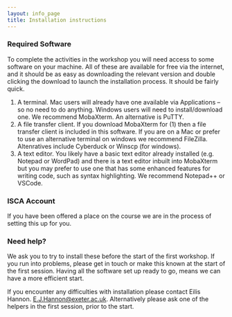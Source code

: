 ```yaml
---
layout: info_page
title: Installation instructions
---
```


### Required Software

To complete the activities in the workshop you will need access to some software on your machine. All of these are available for free via the internet, and it should be as easy as downloading the relevant version and double clicking the download to launch the installation process. It should be fairly quick. 

1)	A terminal. Mac users will already have one available via Applications – so no need to do anything. Windows users will need to install/download one. We recommend MobaXterm. An alternative is PuTTY.   
2)	A file transfer client. If you download MobaXterm for (1) then a file transfer client is included in this software. If you are on a Mac or prefer to use an alternative terminal on windows we recommend FileZilla.  Altenratives include Cyberduck or Winscp (for windows). 
3)	A text editor. You likely have a basic text editor already installed (e.g. Notepad or WordPad) and there is a text editor inbuilt into MobaXterm but you may prefer to use one that has some enhanced features for writing code, such as syntax highlighting. We recommend Notepad++ or VSCode. 
 
### ISCA Account

If you have been offered a place on the course we are in the process of setting this up for you.

### Need help?

We ask you to try to install these before the start of the first workshop. If you run into problems, please get in touch or make this known at the start of the first session. Having all the software set up ready to go, means we can have a more efficient start. 

If you encounter any difficulties with installation please contact Eilis Hannon. E.J.Hannon@exeter.ac.uk. Alternatively please ask one of the helpers in the first session, prior to the start.
